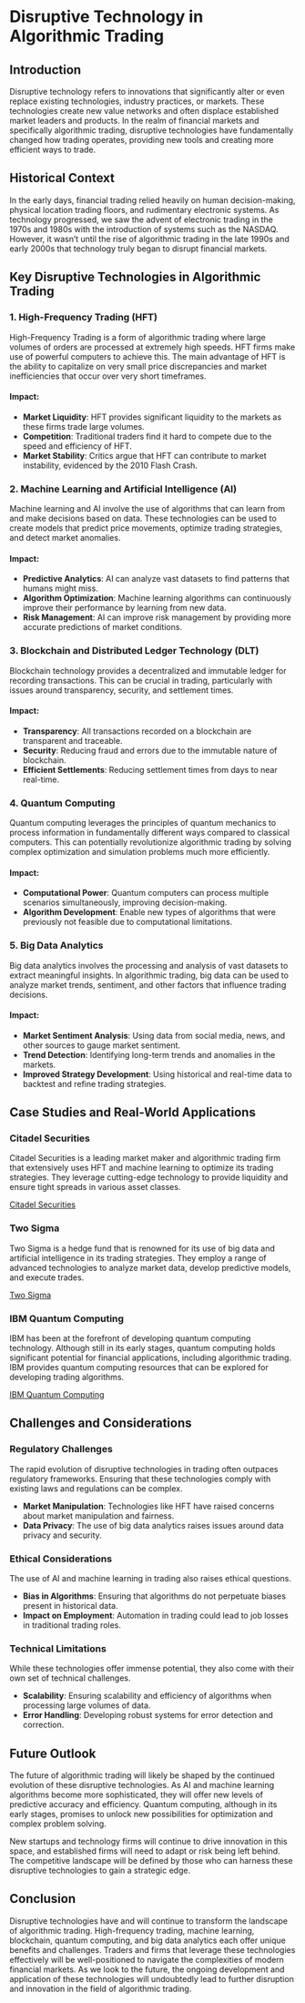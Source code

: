# Disruptive Technology in Algorithmic Trading

## Introduction
Disruptive technology refers to innovations that significantly alter or even replace existing technologies, industry practices, or markets. These technologies create new value networks and often displace established market leaders and products. In the realm of financial markets and specifically algorithmic trading, disruptive technologies have fundamentally changed how trading operates, providing new tools and creating more efficient ways to trade.

## Historical Context
In the early days, financial trading relied heavily on human decision-making, physical location trading floors, and rudimentary electronic systems. As technology progressed, we saw the advent of electronic trading in the 1970s and 1980s with the introduction of systems such as the NASDAQ. However, it wasn’t until the rise of algorithmic trading in the late 1990s and early 2000s that technology truly began to disrupt financial markets.

## Key Disruptive Technologies in Algorithmic Trading

### 1. High-Frequency Trading (HFT)
High-Frequency Trading is a form of algorithmic trading where large volumes of orders are processed at extremely high speeds. HFT firms make use of powerful computers to achieve this. The main advantage of HFT is the ability to capitalize on very small price discrepancies and market inefficiencies that occur over very short timeframes.

#### Impact:
- **Market Liquidity**: HFT provides significant liquidity to the markets as these firms trade large volumes.
- **Competition**: Traditional traders find it hard to compete due to the speed and efficiency of HFT.
- **Market Stability**: Critics argue that HFT can contribute to market instability, evidenced by the 2010 Flash Crash.

### 2. Machine Learning and Artificial Intelligence (AI)
Machine learning and AI involve the use of algorithms that can learn from and make decisions based on data. These technologies can be used to create models that predict price movements, optimize trading strategies, and detect market anomalies.

#### Impact:
- **Predictive Analytics**: AI can analyze vast datasets to find patterns that humans might miss.
- **Algorithm Optimization**: Machine learning algorithms can continuously improve their performance by learning from new data.
- **Risk Management**: AI can improve risk management by providing more accurate predictions of market conditions.

### 3. Blockchain and Distributed Ledger Technology (DLT)
Blockchain technology provides a decentralized and immutable ledger for recording transactions. This can be crucial in trading, particularly with issues around transparency, security, and settlement times.

#### Impact:
- **Transparency**: All transactions recorded on a blockchain are transparent and traceable.
- **Security**: Reducing fraud and errors due to the immutable nature of blockchain.
- **Efficient Settlements**: Reducing settlement times from days to near real-time.

### 4. Quantum Computing
Quantum computing leverages the principles of quantum mechanics to process information in fundamentally different ways compared to classical computers. This can potentially revolutionize algorithmic trading by solving complex optimization and simulation problems much more efficiently.

#### Impact:
- **Computational Power**: Quantum computers can process multiple scenarios simultaneously, improving decision-making.
- **Algorithm Development**: Enable new types of algorithms that were previously not feasible due to computational limitations.

### 5. Big Data Analytics
Big data analytics involves the processing and analysis of vast datasets to extract meaningful insights. In algorithmic trading, big data can be used to analyze market trends, sentiment, and other factors that influence trading decisions.

#### Impact:
- **Market Sentiment Analysis**: Using data from social media, news, and other sources to gauge market sentiment.
- **Trend Detection**: Identifying long-term trends and anomalies in the markets.
- **Improved Strategy Development**: Using historical and real-time data to backtest and refine trading strategies.

## Case Studies and Real-World Applications

### Citadel Securities
Citadel Securities is a leading market maker and algorithmic trading firm that extensively uses HFT and machine learning to optimize its trading strategies. They leverage cutting-edge technology to provide liquidity and ensure tight spreads in various asset classes.

[Citadel Securities](https://www.citadelsecurities.com/)

### Two Sigma
Two Sigma is a hedge fund that is renowned for its use of big data and artificial intelligence in its trading strategies. They employ a range of advanced technologies to analyze market data, develop predictive models, and execute trades.

[Two Sigma](https://www.twosigma.com/)

### IBM Quantum Computing
IBM has been at the forefront of developing quantum computing technology. Although still in its early stages, quantum computing holds significant potential for financial applications, including algorithmic trading. IBM provides quantum computing resources that can be explored for developing trading algorithms.

[IBM Quantum Computing](https://www.ibm.com/quantum-computing/)

## Challenges and Considerations

### Regulatory Challenges
The rapid evolution of disruptive technologies in trading often outpaces regulatory frameworks. Ensuring that these technologies comply with existing laws and regulations can be complex.
- **Market Manipulation**: Technologies like HFT have raised concerns about market manipulation and fairness.
- **Data Privacy**: The use of big data analytics raises issues around data privacy and security.

### Ethical Considerations
The use of AI and machine learning in trading also raises ethical questions.
- **Bias in Algorithms**: Ensuring that algorithms do not perpetuate biases present in historical data.
- **Impact on Employment**: Automation in trading could lead to job losses in traditional trading roles.

### Technical Limitations
While these technologies offer immense potential, they also come with their own set of technical challenges.
- **Scalability**: Ensuring scalability and efficiency of algorithms when processing large volumes of data.
- **Error Handling**: Developing robust systems for error detection and correction.

## Future Outlook
The future of algorithmic trading will likely be shaped by the continued evolution of these disruptive technologies. As AI and machine learning algorithms become more sophisticated, they will offer new levels of predictive accuracy and efficiency. Quantum computing, although in its early stages, promises to unlock new possibilities for optimization and complex problem solving.

New startups and technology firms will continue to drive innovation in this space, and established firms will need to adapt or risk being left behind. The competitive landscape will be defined by those who can harness these disruptive technologies to gain a strategic edge.

## Conclusion
Disruptive technologies have and will continue to transform the landscape of algorithmic trading. High-frequency trading, machine learning, blockchain, quantum computing, and big data analytics each offer unique benefits and challenges. Traders and firms that leverage these technologies effectively will be well-positioned to navigate the complexities of modern financial markets. As we look to the future, the ongoing development and application of these technologies will undoubtedly lead to further disruption and innovation in the field of algorithmic trading.